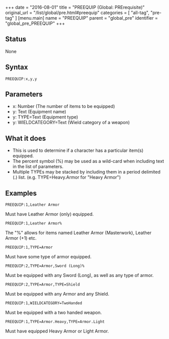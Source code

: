+++
date = "2016-08-01"
title = "PREEQUIP (Global: PRErequisite)"
original_url = "/list/global/pre.html#preequip"
categories = [ "all-tag", "pre-tag" ]
[menu.main]
    name = "PREEQUIP"
    parent = "global_pre"
    identifier = "global_pre_PREEQUIP"
+++

## Status

None

## Syntax

`PREEQUIP:x,y,y`

## Parameters

-   x: Number (The number of items to be equipped)
-   y: Text (Equipment name)
-   y: TYPE=Text (Equipment type)
-   y: WIELDCATEGORY=Text (Wield category of a weapon)



What it does
------------

-   This is used to determine if a character has a particular item(s)
    equipped.
-   The percent symbol (%) may be used as a wild-card when including
    text in the list of parameters.
-   Multiple TYPEs may be stacked by including them in a period
    delimited (.) list. (e.g. TYPE=Heavy.Armor for "Heavy Armor")

Examples
--------

`PREEQUIP:1,Leather Armor`

Must have Leather Armor (only) equipped.

`PREEQUIP:1,Leather Armor%`

The "%" allows for items named Leather Armor (Masterwork), Leather Armor
(+1) etc.

`PREEQUIP:1,TYPE=Armor`

Must have some type of armor equipped.

`PREEQUIP:2,TYPE=Armor,Sword (Long)%`

Must be equipped with any Sword (Long), as well as any type of armor.

`PREEQUIP:2,TYPE=Armor,TYPE=Shield`

Must be equipped with any Armor and any Shield.

`PREEQUIP:1,WIELDCATEGORY=TwoHanded`

Must be equipped with a two handed weapon.

`PREEQUIP:1,TYPE=Armor.Heavy,TYPE=Armor.Light`

Must have equipped Heavy Armor or Light Armor.

